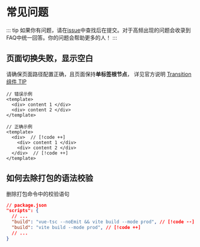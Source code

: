 # 常见问题

::: tip
如果你有问题，请在[issue](https://github.com/chansee97/nova-admin/issues)中查找后在提交。对于高频出现的问题会收录到FAQ中统一回答。你的问题会帮助更多的人！
:::

## 页面切换失败，显示空白

请确保页面路径配置正确，且页面保持**单标签根节点**， 详见官方说明 [Transition 组件 TIP](https://cn.vuejs.org/guide/built-ins/transition.html#the-transition-component)

```vue
// 错误示例
<template>
  <div> content 1 </div>
  <div> content 2 </div>
</template>

// 正确示例
<template>
  <div>  // [!code ++]
    <div> content 1 </div>
    <div> content 2 </div>
  </div>  // [!code ++]
</template>
```

## 如何去除打包的语法校验

删除打包命令中的校验语句

```json
// package.json
"scripts": {
  // ...
  "build": "vue-tsc --noEmit && vite build --mode prod", // [!code --]
  "build": "vite build --mode prod", // [!code ++]
  // ...
}
```
